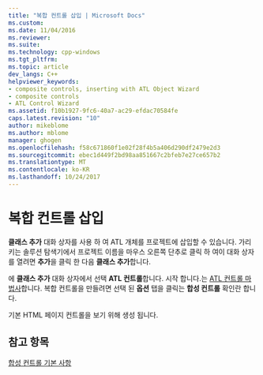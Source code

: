```yaml
---
title: "복합 컨트롤 삽입 | Microsoft Docs"
ms.custom: 
ms.date: 11/04/2016
ms.reviewer: 
ms.suite: 
ms.technology: cpp-windows
ms.tgt_pltfrm: 
ms.topic: article
dev_langs: C++
helpviewer_keywords:
- composite controls, inserting with ATL Object Wizard
- composite controls
- ATL Control Wizard
ms.assetid: f10b1927-9fc6-40a7-ac29-efdac70584fe
caps.latest.revision: "10"
author: mikeblome
ms.author: mblome
manager: ghogen
ms.openlocfilehash: f58c671860f1e02f28f4b5a406d290df2479e2d3
ms.sourcegitcommit: ebec1d449f2bd98aa851667c2bfeb7e27ce657b2
ms.translationtype: MT
ms.contentlocale: ko-KR
ms.lasthandoff: 10/24/2017
---
```

# <a name="inserting-a-composite-control"></a>복합 컨트롤 삽입
**클래스 추가** 대화 상자를 사용 하 여 ATL 개체를 프로젝트에 삽입할 수 있습니다. 가리키는 솔루션 탐색기에서 프로젝트 이름을 마우스 오른쪽 단추로 클릭 하 여이 대화 상자를 열려면 **추가**을 클릭 한 다음 **클래스 추가**합니다.  
  
 에 **클래스 추가** 대화 상자에서 선택 **ATL 컨트롤**합니다. 시작 합니다.는 [ATL 컨트롤 마법사](../atl/reference/atl-control-wizard.md)합니다. 복합 컨트롤을 만들려면 선택 된 **옵션** 탭을 클릭는 **합성 컨트롤** 확인란 합니다.  
  
 기본 HTML 페이지 컨트롤을 보기 위해 생성 됩니다.  
  
## <a name="see-also"></a>참고 항목  
 [합성 컨트롤 기본 사항](../atl/atl-composite-control-fundamentals.md)

